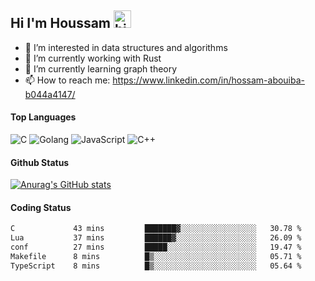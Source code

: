 ## Hi I'm Houssam <img src="https://user-images.githubusercontent.com/1303154/88677602-1635ba80-d120-11ea-84d8-d263ba5fc3c0.gif" width="28px" alt="hi">

- 👀 I’m interested in data structures and algorithms
- 🔭 I’m currently working with Rust
- 🌱 I’m currently learning graph theory
- 📫 How to reach me: https://www.linkedin.com/in/hossam-abouiba-b044a4147/

#### Top Languages

![C](https://img.shields.io/badge/c-%2300599C.svg?style=for-the-badge&logo=c&logoColor=white)
![Golang](https://img.shields.io/badge/go-blue?style=for-the-badge&logo=Goland)
![JavaScript](https://img.shields.io/badge/javascript-%23323330.svg?style=for-the-badge&logo=javascript&logoColor=%23F7DF1E)
![C++](https://img.shields.io/badge/C%2B%2B-blue?style=for-the-badge&logo=C%2B%2B)


#### Github Status
[![Anurag's GitHub stats](https://github-readme-stats.vercel.app/api?username=0xhoussam&theme=tokyonight)](https://github.com/anuraghazra/github-readme-stats)

#### Coding Status
<!--START_SECTION:waka-->

```txt
C             43 mins         ███████▓░░░░░░░░░░░░░░░░░   30.78 %
Lua           37 mins         ██████▓░░░░░░░░░░░░░░░░░░   26.09 %
conf          27 mins         █████░░░░░░░░░░░░░░░░░░░░   19.47 %
Makefile      8 mins          █▒░░░░░░░░░░░░░░░░░░░░░░░   05.71 %
TypeScript    8 mins          █▒░░░░░░░░░░░░░░░░░░░░░░░   05.64 %
```

<!--END_SECTION:waka-->
